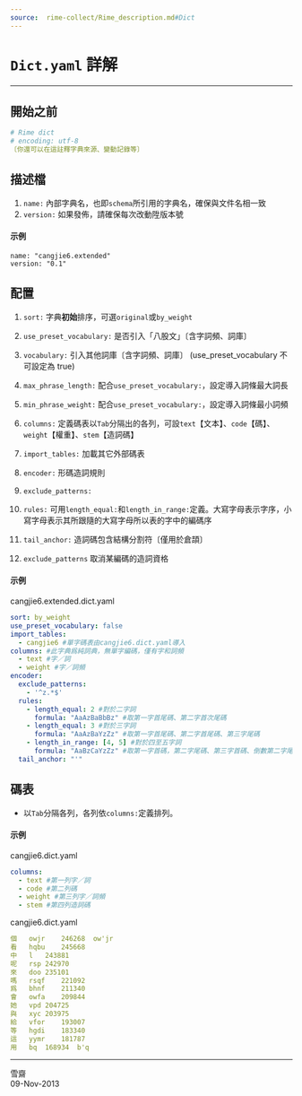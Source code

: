 ```yaml
---
source:  rime-collect/Rime_description.md#Dict
---
```


# `Dict.yaml` 詳解

- - -

## 開始之前

```yaml
# Rime dict
# encoding: utf-8
〔你還可以在這註釋字典來源、變動記錄等〕
```

## 描述檔

1.  `name:` 內部字典名，也即`schema`所引用的字典名，確保與文件名相一致
2.  `version:` 如果發佈，請確保每次改動陞版本號

#### **示例**

```
name: "cangjie6.extended"
version: "0.1"
```

## 配置

1.  `sort:` 字典**初始**排序，可選`original`或`by_weight`
2.  `use_preset_vocabulary:` 是否引入「八股文」〔含字詞頻、詞庫〕
3.  `vocabulary:` 引入其他詞庫〔含字詞頻、詞庫〕 (use\_preset\_vocabulary 不可設定為 true)
4.  `max_phrase_length:` 配合`use_preset_vocabulary:`，設定導入詞條最大詞長
5.  `min_phrase_weight:` 配合`use_preset_vocabulary:`，設定導入詞條最小詞頻
6.  `columns:` 定義碼表以`Tab`分隔出的各列，可設`text`【文本】、`code`【碼】、`weight`【權重】、`stem`【造詞碼】
7.  `import_tables:` 加載其它外部碼表
8.  `encoder:` 形碼造詞規則

1.  `exclude_patterns:`
2.  `rules:` 可用`length_equal:`和`length_in_range:`定義。大寫字母表示字序，小寫字母表示其所跟隨的大寫字母所以表的字中的編碼序
3.  `tail_anchor:` 造詞碼包含結構分割符〔僅用於倉頡〕
4.  `exclude_patterns` 取消某編碼的造詞資格

#### **示例**

cangjie6.extended.dict.yaml

```yaml
sort: by_weight
use_preset_vocabulary: false
import_tables:
  - cangjie6 #單字碼表由cangjie6.dict.yaml導入
columns: #此字典爲純詞典，無單字編碼，僅有字和詞頻
  - text #字／詞
  - weight #字／詞頻
encoder:
  exclude_patterns:
    - '^z.*$'
  rules:
    - length_equal: 2 #對於二字詞
      formula: "AaAzBaBbBz" #取第一字首尾碼、第二字首次尾碼
    - length_equal: 3 #對於三字詞
      formula: "AaAzBaYzZz" #取第一字首尾碼、第二字首尾碼、第三字尾碼
    - length_in_range: [4, 5] #對於四至五字詞
      formula: "AaBzCaYzZz" #取第一字首碼，第二字尾碼、第三字首碼、倒數第二字尾碼、最後一字尾碼
  tail_anchor: "'"
```

## 碼表

*   以`Tab`分隔各列，各列依`columns:`定義排列。

#### **示例**

cangjie6.dict.yaml

```yaml
columns:
  - text #第一列字／詞
  - code #第二列碼
  - weight #第三列字／詞頻
  - stem #第四列造詞碼
```

cangjie6.dict.yaml

```yaml
個	owjr	246268	ow'jr
看	hqbu	245668
中	l	243881
呢	rsp	242970
來	doo	235101
嗎	rsqf	221092
爲	bhnf	211340
會	owfa	209844
她	vpd	204725
與	xyc	203975
給	vfor	193007
等	hgdi	183340
這	yymr	181787
用	bq	168934	b'q
```

- - -

雪齋  
09-Nov-2013

[1]: https://www.boost.org/doc/libs/1_49_0/libs/regex/doc/html/boost_regex/syntax/perl_syntax.html
[2]: https://github.com/hchunhui/librime-lua
